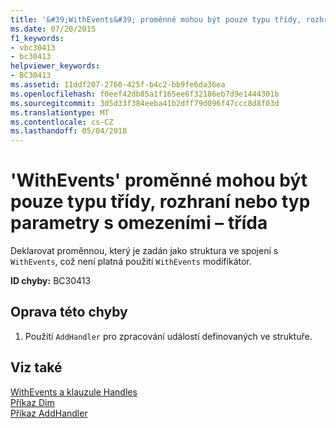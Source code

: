 ```yaml
---
title: '&#39;WithEvents&#39; proměnné mohou být pouze typu třídy, rozhraní nebo typ parametry s omezeními – třída'
ms.date: 07/20/2015
f1_keywords:
- vbc30413
- bc30413
helpviewer_keywords:
- BC30413
ms.assetid: 11ddf207-2760-425f-b4c2-bb9fe6da36ea
ms.openlocfilehash: f0eef42db85a1f165ee6f32186eb7d9e1444301b
ms.sourcegitcommit: 3d5d33f384eeba41b2dff79d096f47ccc8d8f03d
ms.translationtype: MT
ms.contentlocale: cs-CZ
ms.lasthandoff: 05/04/2018
---
```

# <a name="39withevents39-variables-can-only-be-typed-as-classes-interfaces-or-type-parameters-with-class-constraints"></a>&#39;WithEvents&#39; proměnné mohou být pouze typu třídy, rozhraní nebo typ parametry s omezeními – třída
Deklarovat proměnnou, který je zadán jako struktura ve spojení s `WithEvents`, což není platná použití `WithEvents` modifikátor.  
  
 **ID chyby:** BC30413  
  
## <a name="to-correct-this-error"></a>Oprava této chyby  
  
1.  Použití `AddHandler` pro zpracování událostí definovaných ve struktuře.  
  
## <a name="see-also"></a>Viz také  
 [WithEvents a klauzule Handles](~/docs/visual-basic/programming-guide/language-features/events/index.md#withevents-and-the-handles-clause)  
 [Příkaz Dim](../../visual-basic/language-reference/statements/dim-statement.md)  
 [Příkaz AddHandler](../../visual-basic/language-reference/statements/addhandler-statement.md)
